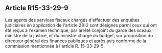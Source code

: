 Article R15-33-29-9
----
Les agents des services fiscaux chargés d'effectuer des enquêtes judiciaires en
application de l'article 28-2 sont désignés parmi ceux qui ont été reçus à
l'examen technique, par arrêté conjoint du garde des sceaux, ministre de la
justice, et du ministre chargé du budget, sur proposition du directeur général
des finances publiques et après avis conforme de la commission mentionnée à
l'article R. 15-33-29-5.
